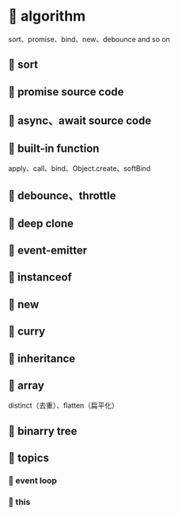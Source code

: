 # 🍛 algorithm

sort、promise、bind、new、debounce and so on

## 🦴 sort

## 🦴 promise source code

## 🦴 async、await source code

## 🦴 built-in function

apply、call、bind、Object.create、softBind

## 🦴 debounce、throttle

## 🦴 deep clone

## 🦴 event-emitter

## 🦴 instanceof

## 🦴 new

## 🦴 curry

## 🦴 inheritance

## 🦴 array

distinct（去重）、flatten（扁平化）

## 🍗 binarry tree

## 🥘 topics

### 🧀 event loop

### 🥞 this
